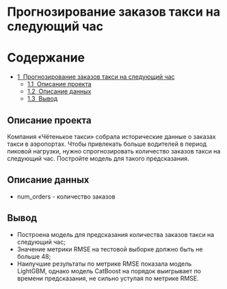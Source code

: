 # Прогнозирование заказов такси на следующий час
<h1>Содержание<span class="tocSkip"></span></h1>
<div class="toc"><ul class="toc-item"><li><span><a href="#Прогнозирование-заказов-такси-на-следующий-час" data-toc-modified-id="Прогнозирование-заказов-такси-на-следующий-час-1"><span class="toc-item-num">1&nbsp;&nbsp;</span>Прогнозирование заказов такси на следующий час</a></span><ul class="toc-item"><li><span><a href="#Описание-проекта" data-toc-modified-id="Описание-проекта-1.1"><span class="toc-item-num">1.1&nbsp;&nbsp;</span>Описание проекта</a></span></li><li><span><a href="#Описание-данных" data-toc-modified-id="Описание-данных-1.2"><span class="toc-item-num">1.2&nbsp;&nbsp;</span>Описание данных</a></span></li><li><span><a href="#Вывод" data-toc-modified-id="Вывод-1.3"><span class="toc-item-num">1.3&nbsp;&nbsp;</span>Вывод</a></span></li></ul></li></ul></div>



## Описание проекта
Компания «Чётенькое такси» собрала исторические данные о заказах такси в аэропортах. Чтобы привлекать больше водителей в период пиковой нагрузки, нужно спрогнозировать количество заказов такси на следующий час. Постройте модель для такого предсказания.

## Описание данных
- num_orders - количество заказов

## Вывод
* Построена модель для предсказания количества заказов такси на следующий час;
* Значение метрики RMSE на тестовой выборке должно быть не больше 48;
* Наилучшие результаты по метрике RMSE показала модель LightGBM, однако модель CatBoost на порядок выигрывает по времени предсказания, не сильно уступая по метрике RMSE.
